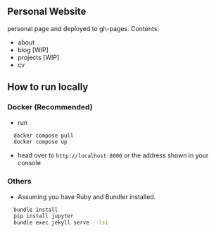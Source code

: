 ## Personal Website

personal page and deployed to gh-pages. 
Contents:
- about
- blog [WIP]
- projects [WIP]
- cv 

## How to run locally

### Docker (Recommended) 

- run 
```bash
  docker compose pull
  docker compose up
```
- head over to `http://localhost:8000` or the address shown in your console

### Others

- Assuming you have Ruby and Bundler installed.

```bash
  bundle install
  pip install jupyter
  bundle exec jekyll serve --lsi

```


